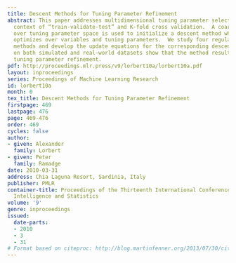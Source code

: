 ```yaml
---
title: Descent Methods for Tuning Parameter Refinement
abstract: This paper addresses multidimensional tuning parameter selection in the
  context of “train-validate-test” and K-fold cross validation.  A coarse grid search
  over tuning parameter space is used to initialize a descent method which then jointly
  optimizes over variables and tuning parameters.  We study four regularized regression
  methods and develop the update equations for the corresponding descent algorithms.  Experiments
  on both simulated and real-world datasets show that the method results in significant
  tuning parameter refinement.
pdf: http://proceedings.mlr.press/v9/lorbert10a/lorbert10a.pdf
layout: inproceedings
series: Proceedings of Machine Learning Research
id: lorbert10a
month: 0
tex_title: Descent Methods for Tuning Parameter Refinement
firstpage: 469
lastpage: 476
page: 469-476
order: 469
cycles: false
author:
- given: Alexander
  family: Lorbert
- given: Peter
  family: Ramadge
date: 2010-03-31
address: Chia Laguna Resort, Sardinia, Italy
publisher: PMLR
container-title: Proceedings of the Thirteenth International Conference on Artificial
  Intelligence and Statistics
volume: '9'
genre: inproceedings
issued:
  date-parts:
  - 2010
  - 3
  - 31
# Format based on citeproc: http://blog.martinfenner.org/2013/07/30/citeproc-yaml-for-bibliographies/
---
```

